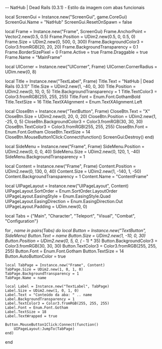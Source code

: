 -- NatHub | Dead Rails (0.3.1) - Estilo da imagem com abas funcionais

local ScreenGui = Instance.new("ScreenGui", game.CoreGui)
ScreenGui.Name = "NatHub"
ScreenGui.ResetOnSpawn = false

local Frame = Instance.new("Frame", ScreenGui)
Frame.AnchorPoint = Vector2.new(0.5, 0.5)
Frame.Position = UDim2.new(0.5, 0, 0.5, 0)
Frame.Size = UDim2.new(0, 500, 0, 300)
Frame.BackgroundColor3 = Color3.fromRGB(20, 20, 20)
Frame.BackgroundTransparency = 0.1
Frame.BorderSizePixel = 0
Frame.Active = true
Frame.Draggable = true
Frame.Name = "MainFrame"

local UICorner = Instance.new("UICorner", Frame)
UICorner.CornerRadius = UDim.new(0, 8)

local Title = Instance.new("TextLabel", Frame)
Title.Text = "NatHub | Dead Rails (0.3.1)"
Title.Size = UDim2.new(1, -40, 0, 30)
Title.Position = UDim2.new(0, 10, 0, 5)
Title.BackgroundTransparency = 1
Title.TextColor3 = Color3.fromRGB(255, 255, 255)
Title.Font = Enum.Font.GothamBold
Title.TextSize = 16
Title.TextXAlignment = Enum.TextXAlignment.Left

local CloseBtn = Instance.new("TextButton", Frame)
CloseBtn.Text = "X"
CloseBtn.Size = UDim2.new(0, 20, 0, 20)
CloseBtn.Position = UDim2.new(1, -25, 0, 5)
CloseBtn.BackgroundColor3 = Color3.fromRGB(30, 30, 30)
CloseBtn.TextColor3 = Color3.fromRGB(255, 255, 255)
CloseBtn.Font = Enum.Font.Gotham
CloseBtn.TextSize = 14
CloseBtn.MouseButton1Click:Connect(function()
    ScreenGui:Destroy()
end)

local SideMenu = Instance.new("Frame", Frame)
SideMenu.Position = UDim2.new(0, 0, 0, 40)
SideMenu.Size = UDim2.new(0, 120, 1, -40)
SideMenu.BackgroundTransparency = 1

local Content = Instance.new("Frame", Frame)
Content.Position = UDim2.new(0, 130, 0, 40)
Content.Size = UDim2.new(1, -140, 1, -50)
Content.BackgroundTransparency = 1
Content.Name = "ContentFrame"

local UIPageLayout = Instance.new("UIPageLayout", Content)
UIPageLayout.SortOrder = Enum.SortOrder.LayoutOrder
UIPageLayout.EasingStyle = Enum.EasingStyle.Quad
UIPageLayout.EasingDirection = Enum.EasingDirection.Out
UIPageLayout.Padding = UDim.new(0, 0)

local Tabs = {"Main", "Character", "Teleport", "Visual", "Combat", "Configuration"}

for _, name in pairs(Tabs) do
    local Button = Instance.new("TextButton", SideMenu)
    Button.Text = name
    Button.Size = UDim2.new(1, -10, 0, 30)
    Button.Position = UDim2.new(0, 5, 0, (_ - 1) * 35)
    Button.BackgroundColor3 = Color3.fromRGB(30, 30, 30)
    Button.TextColor3 = Color3.fromRGB(255, 255, 255)
    Button.Font = Enum.Font.Gotham
    Button.TextSize = 14
    Button.AutoButtonColor = true

    local TabPage = Instance.new("Frame", Content)
    TabPage.Size = UDim2.new(1, 0, 1, 0)
    TabPage.BackgroundTransparency = 1
    TabPage.Name = name

    local Label = Instance.new("TextLabel", TabPage)
    Label.Size = UDim2.new(1, 0, 1, 0)
    Label.Text = "Conteúdo da aba: " .. name
    Label.BackgroundTransparency = 1
    Label.TextColor3 = Color3.fromRGB(255, 255, 255)
    Label.Font = Enum.Font.Gotham
    Label.TextSize = 18
    Label.TextWrapped = true

    Button.MouseButton1Click:Connect(function()
        UIPageLayout:JumpTo(TabPage)
    end)
end
